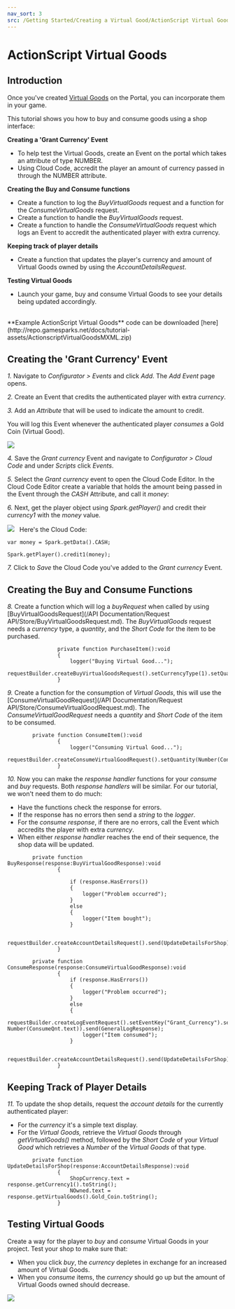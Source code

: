 ```yaml
---
nav_sort: 3
src: /Getting Started/Creating a Virtual Good/ActionScript Virtual Goods.md
---
```


# ActionScript Virtual Goods

## Introduction

Once you've created [Virtual Goods](./README.md) on the Portal, you can incorporate them in your game.

This tutorial shows you how to buy and consume goods using a shop interface:

**Creating a 'Grant Currency' Event**

  * To help test the Virtual Goods, create an Event on the portal which takes an attribute of type NUMBER.
  * Using Cloud Code, accredit the player an amount of currency passed in through the NUMBER attribute.

**Creating the Buy and Consume functions**

  * Create a function to log the *BuyVirtualGoods* request and a function for the *ConsumeVirtualGoods* request.
  * Create a function to handle the *BuyVirtualGoods* request.
  * Create a function to handle the *ConsumeVirtualGoods* request which logs an Event to accredit the authenticated player with extra currency.

**Keeping track of player details**

  * Create a function that updates the player's currency and amount of Virtual Goods owned by using the *AccountDetailsRequest*.

**Testing Virtual Goods**

  * Launch your game, buy and consume Virtual Goods to see your details being updated accordingly.

</br>
**Example ActionScript Virtual Goods** code can be downloaded [here](http://repo.gamesparks.net/docs/tutorial-assets/ActionscriptVirtualGoodsMXML.zip)

## Creating the 'Grant Currency' Event

*1.* Navigate to *Configurator > Events* and click *Add*. The *Add Event* page opens.

*2.* Create an Event that credits the authenticated player with extra *currency*.

*3.* Add an *Attribute* that will be used to indicate the amount to credit.

You will log this Event whenever the authenticated player *consumes* a Gold Coin (Virtual Good).

![](img/AS/4.png)

*4.* Save the *Grant currency* Event and navigate to *Configurator > Cloud Code* and under *Scripts* click *Events*.

*5.* Select the *Grant currency* event to open the Cloud Code Editor. In the Cloud Code Editor create a variable that holds the amount being passed in the Event through the *CASH* Attribute, and call it *money*:

*6.* Next, get the player object using *Spark.getPlayer()* and credit their *currency1* with the *money* value.

![](img/AS/10.png)
 
Here's the Cloud Code:

```
var money = Spark.getData().CASH;

Spark.getPlayer().credit1(money);

```

*7.* Click to *Save* the Cloud Code you've added to the *Grant currency* Event.

## Creating the Buy and Consume Functions

*8.* Create a function which will log a *buyRequest* when called by using [BuyVirtualGoodsRequest](/API Documentation/Request API/Store/BuyVirtualGoodsRequest.md). The *BuyVirtualGoods* request needs a *currency* type, a *quantity*, and the *Short Code* for the item to be purchased.


```
    			private function PurchaseItem():void
    			{
    				logger("Buying Virtual Good...");
    				requestBuilder.createBuyVirtualGoodsRequest().setCurrencyType(1).setQuantity(Number(BuyQnt.text)).setShortCode("Gold_Coin").send(BuyResponse);
    			}
```

*9.* Create a function for the consumption of *Virtual Goods*, this will use the [ConsumeVirtualGoodRequest](/API Documentation/Request API/Store/ConsumeVirtualGoodRequest.md). The *ConsumeVirtualGoodRequest* needs a *quantity* and *Short Code* of the item to be consumed.

```
    	private function ConsumeItem():void
    			{
    				logger("Consuming Virtual Good...");
    				requestBuilder.createConsumeVirtualGoodRequest().setQuantity(Number(ConsumeQnt.text)).setShortCode("Gold_Coin").send(ConsumeResponse);
    			}
```

*10.* Now you can make the *response* *handler* functions for your *consume* and *buy* requests. Both *response handlers* will be similar. For our tutorial, we won't need them to do much:
* Have the functions check the response for errors.
* If the response has no errors then send a *string* to the *logger*.
* For the *consume* *response*, if there are no errors, call the Event which accredits the player with extra *currency*.
* When either *response handler* reaches the end of their sequence, the shop data will be updated.

```
    	private function BuyResponse(response:BuyVirtualGoodResponse):void
    			{

    				if (response.HasErrors())
    				{
    					logger("Problem occurred");
    				}
    				else
    				{
    					logger("Item bought");
    				}

    				requestBuilder.createAccountDetailsRequest().send(UpdateDetailsForShop);
    			}

    	private function ConsumeResponse(response:ConsumeVirtualGoodResponse):void
    			{
    				if (response.HasErrors())
    				{
    					logger("Problem occurred");
    				}
    				else
    				{
    					requestBuilder.createLogEventRequest().setEventKey("Grant_Currency").setNumberEventAttribute("CASH", Number(ConsumeQnt.text)).send(GeneralLogResponse);
    					logger("Item consumed");
    				}

    				requestBuilder.createAccountDetailsRequest().send(UpdateDetailsForShop);
    			}
```

## Keeping Track of Player Details

*11.* To update the shop details, request the *account* *details* for the currently authenticated player:
* For the *currency* it's a simple text display.
* For the *Virtual* *Goods,* retrieve the *Virtual Goods* through *getVirtualGoods()* method, followed by the *Short Code* of your *Virtual Good* which retrieves a *Number* of the *Virtual Goods* of that type.

```
    	private function UpdateDetailsForShop(response:AccountDetailsResponse):void
    			{
    				ShopCurrency.text = response.getCurrency1().toString();
    				NOwned.text = response.getVirtualGoods().Gold_Coin.toString();
    			}
```

## Testing Virtual Goods

Create a way for the player to *buy* and *consume* Virtual Goods in your project. Test your shop to make sure that:
* When you click *buy*, the *currency* depletes in exchange for an increased amount of Virtual Goods.
* When you *consume* items, the *currency* should go up but the amount of Virtual Goods owned should decrease.

![](img/AS/3.jpg)
